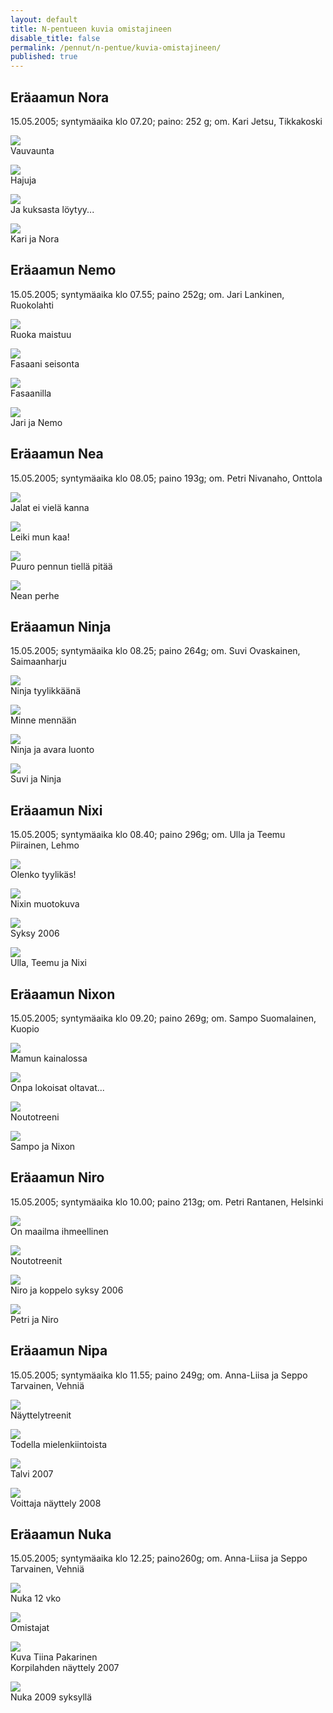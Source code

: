 ```yaml
---
layout: default
title: N-pentueen kuvia omistajineen
disable_title: false
permalink: /pennut/n-pentue/kuvia-omistajineen/
published: true
---
```


## Eräaamun Nora

15.05.2005; syntymäaika klo 07.20; paino: 252 g; om. Kari Jetsu, Tikkakoski

![](/media/nora-1.jpg)  
Vauvaunta

![](/media/nora-2.jpg)  
Hajuja

![](/media/nora-3.jpg)  
Ja kuksasta löytyy...

![](/media/nora-4.jpg)  
Kari ja Nora

## Eräaamun Nemo

15.05.2005; syntymäaika klo 07.55; paino 252g; om. Jari Lankinen, Ruokolahti

![](/media/nemo-1.jpg)  
Ruoka maistuu

![](/media/nemo-2.jpg)  
Fasaani seisonta

![](/media/nemo-3.jpg)  
Fasaanilla

![](/media/nemo-4.jpg)  
Jari ja Nemo

## Eräaamun Nea

15.05.2005; syntymäaika klo 08.05; paino 193g; om. Petri Nivanaho, Onttola

![](/media/nea-1.jpg)  
Jalat ei vielä kanna

![](/media/nea-2.jpg)  
Leiki mun kaa!

![](/media/nea-3.jpg)  
Puuro pennun tiellä pitää

![](/media/nea-4.jpg)  
Nean perhe

## Eräaamun Ninja

15.05.2005; syntymäaika klo 08.25; paino 264g; om. Suvi Ovaskainen, Saimaanharju

![](/media/ninja-1.jpg)  
Ninja tyylikkäänä

![](/media/ninja-2.jpg)  
Minne mennään

![](/media/ninja-3.jpg)  
Ninja ja avara luonto

![](/media/ninja-4.jpg)  
Suvi ja Ninja

## Eräaamun Nixi

15.05.2005; syntymäaika klo 08.40; paino 296g; om. Ulla ja Teemu Piirainen, Lehmo

![](/media/nixi-1.jpg)  
Olenko tyylikäs!

![](/media/nixi-2.jpg)  
Nixin muotokuva

![](/media/nixi-3.jpg)  
Syksy 2006

![](/media/nixi-4.jpg)  
Ulla, Teemu ja Nixi

## Eräaamun Nixon

15.05.2005; syntymäaika klo 09.20; paino 269g; om. Sampo Suomalainen, Kuopio

![](/media/nixon-1.jpg)  
Mamun kainalossa

![](/media/nixon-2.jpg)  
Onpa lokoisat oltavat...

![](/media/nixon-3.jpg)  
Noutotreeni

![](/media/nixon-4.jpg)  
Sampo ja Nixon

## Eräaamun Niro

15.05.2005; syntymäaika klo 10.00; paino 213g; om. Petri Rantanen, Helsinki

![](/media/niro-1.jpg)  
On maailma ihmeellinen

![](/media/niro-2.jpg)  
Noutotreenit

![](/media/niro-3.jpg)  
Niro ja koppelo syksy 2006

![](/media/niro-4.jpg)  
Petri ja Niro

## Eräaamun Nipa

15.05.2005; syntymäaika klo 11.55; paino 249g; om. Anna-Liisa ja Seppo Tarvainen, Vehniä

![](/media/nipa-1.jpg)  
Näyttelytreenit

![](/media/nipa-2.jpg)  
Todella mielenkiintoista

![](/media/nipa-3.jpg)  
Talvi 2007

![](/media/nipa-4.jpg)  
Voittaja näyttely 2008

## Eräaamun Nuka

15.05.2005; syntymäaika klo 12.25; paino260g; om. Anna-Liisa ja Seppo Tarvainen, Vehniä

![](/media/nuka-1.jpg)  
Nuka 12 vko

![](/media/nuka-2.jpg)  
Omistajat

![](/media/nuka-3.jpg)  
Kuva Tiina Pakarinen  
Korpilahden näyttely 2007

![](/media/nuka-4.jpg)  
Nuka 2009 syksyllä
